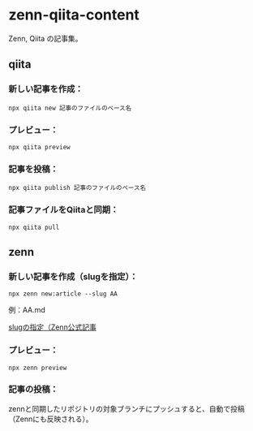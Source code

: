 # zenn-qiita-content

Zenn, Qiita の記事集。

## qiita

### 新しい記事を作成：
```
npx qiita new 記事のファイルのベース名
```
### プレビュー：
```
npx qiita preview
```
### 記事を投稿：
```
npx qiita publish 記事のファイルのベース名
```
### 記事ファイルをQiitaと同期：
```
npx qiita pull
```

## zenn
### 新しい記事を作成（slugを指定）：
```
npx zenn new:article --slug AA
```
例：AA.md

[slugの指定（Zenn公式記事](https://zenn.dev/zenn/articles/what-is-slug)

### プレビュー：
```
npx zenn preview
```
### 記事の投稿：

zennと同期したリポジトリの対象ブランチにプッシュすると、自動で投稿（Zennにも反映される）。
